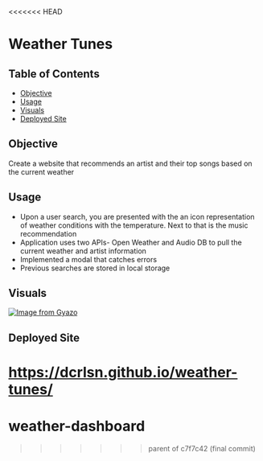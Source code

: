 <<<<<<< HEAD
# Weather Tunes

## Table of Contents
- [Objective](Objective)
- [Usage](Usage)
- [Visuals](Visuals)
- [Deployed Site](Deployed-Site)

## Objective
Create a website that recommends an artist and their top songs based on the current weather

## Usage
- Upon a user search, you are presented with the an icon representation of weather conditions with the temperature. Next to that is the music recommendation
- Application uses two APIs- Open Weather and Audio DB to pull the current weather and artist information
- Implemented a modal that catches errors
- Previous searches are stored in local storage

## Visuals
[![Image from Gyazo](https://i.gyazo.com/73b022015c4710e826f9c2915082939a.gif)](https://gyazo.com/73b022015c4710e826f9c2915082939a)

## Deployed Site
https://dcrlsn.github.io/weather-tunes/
=======
# weather-dashboard
>>>>>>> parent of c7f7c42 (final commit)
